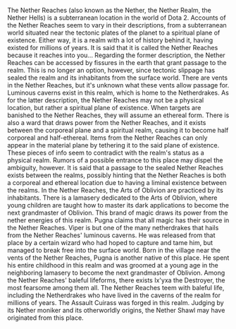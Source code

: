 The Nether Reaches (also known as the Nether, the Nether Realm, the Nether Hells) is a subterranean location in the world of Dota 2.
Accounts of the Nether Reaches seem to vary in their descriptions, from a subterranean world situated near the tectonic plates of the planet to a spiritual plane of existence. Either way, it is a realm with a lot of history behind it, having existed for millions of years. It is said that it is called the Nether Reaches because it reaches into you...
Regarding the former description, the Nether Reaches can be accessed by fissures in the earth that grant passage to the realm. This is no longer an option, however, since tectonic slippage has sealed the realm and its inhabitants from the surface world. There are vents in the Nether Reaches, but it's unknown what these vents allow passage for. Luminous caverns exist in this realm, which is home to the Netherdrakes.
As for the latter description, the Nether Reaches may not be a physical location, but rather a spiritual plane of existence. When targets are banished to the Nether Reaches, they will assume an ethereal form. There is also a ward that draws power from the Nether Reaches, and it exists between the corporeal plane and a spiritual realm, causing it to become half corporeal and half-ethereal. Items from the Nether Reaches can only appear in the material plane by tethering it to the said plane of existence. These pieces of info seem to contradict with the realm's status as a physical realm.
Rumors of a possible entrance to this place may dispel the ambiguity, however. It is said that a passage to the sealed Nether Reaches exists between the realms, possibly hinting that the Nether Reaches is both a corporeal and ethereal location due to having a liminal existence between the realms.
In the Nether Reaches, the Arts of Oblivion are practiced by its inhabitants. There is a lamasery dedicated to the Arts of Oblivion, where young children are taught how to master its dark applications to become the next grandmaster of Oblivion. This brand of magic draws its power from the nether energies of this realm.
Pugna claims that all magic has their source in the Nether Reaches.
Viper is but one of the many netherdrakes that hails from the Nether Reaches' luminous caverns. He was released from that place by a certain wizard who had hoped to capture and tame him, but managed to break free into the surface world.
Born in the village near the vents of the Nether Reaches,  Pugna is another native of this place. He spent his entire childhood in this realm and was groomed at a young age in the neighboring lamasery to become the next grandmaster of Oblivion.
Among the Nether Reaches' baleful lifeforms, there exists Ix'yxa the Destroyer, the most fearsome among them all.
The Nether Reaches teem with baleful life, including the Netherdrakes who have lived in the caverns of the realm for millions of years.
The  Assault Cuirass was forged in this realm.
Judging by its Nether moniker and its otherworldly origins, the  Nether Shawl may have originated from this place.
